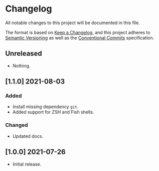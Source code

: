 # Changelog

All notable changes to this project will be documented in this file.

The format is based on [Keep a Changelog](https://keepachangelog.com/en/1.0.0/),
and this project adheres to [Semantic Versioning](https://semver.org/spec/v2.0.0.html)
as well as the [Conventional Commits](https://www.conventionalcommits.org) 
specification.

## Unreleased

* Nothing.

## [1.1.0] 2021-08-03

### Added

* Install missing dependency `git`.
* Added support for ZSH and Fish shells.

### Changed

* Updated docs.

## [1.0.0] 2021-07-26

* Initial release.
